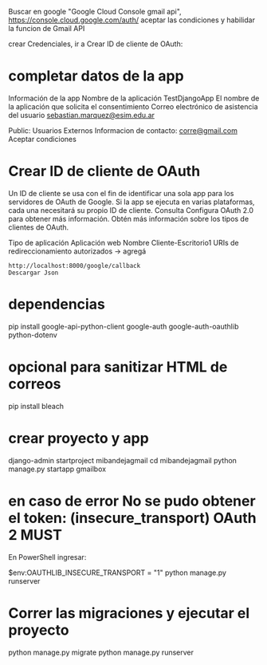 Buscar en google "Google Cloud Console gmail api", 
https://console.cloud.google.com/auth/
aceptar las condiciones y habilidar la funcion de Gmail API

crear Credenciales, ir a Crear ID de cliente de OAuth:
# completar datos de la app
Información de la app
    Nombre de la aplicación
        TestDjangoApp
El nombre de la aplicación que solicita el consentimiento
Correo electrónico de asistencia del usuario
            sebastian.marquez@esim.edu.ar

Public: Usuarios Externos
Informacion de contacto: corre@gmail.com
Aceptar condiciones

# Crear ID de cliente de OAuth
Un ID de cliente se usa con el fin de identificar una sola app para los servidores de OAuth de Google. Si la app se ejecuta en varias plataformas, cada una necesitará su propio ID de cliente. Consulta Configura OAuth 2.0  para obtener más información. Obtén más información  sobre los tipos de clientes de OAuth.

Tipo de aplicación
    Aplicación web
Nombre
    Cliente-Escritorio1
URIs de redireccionamiento autorizados → agregá

    http://localhost:8000/google/callback
    Descargar Json

# dependencias
pip install google-api-python-client google-auth google-auth-oauthlib python-dotenv
# opcional para sanitizar HTML de correos
pip install bleach

# crear proyecto y app
django-admin startproject mibandejagmail 
cd mibandejagmail 
python manage.py startapp gmailbox

# en caso de error No se pudo obtener el token: (insecure_transport) OAuth 2 MUST 
En PowerShell ingresar:

$env:OAUTHLIB_INSECURE_TRANSPORT = "1"
python manage.py runserver

# Correr las migraciones y ejecutar el proyecto
python manage.py migrate
python manage.py runserver